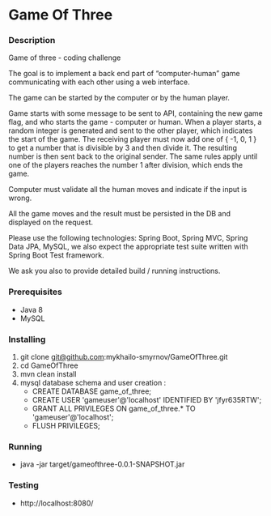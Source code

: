# Game Of Three

### Description
Game of three - coding challenge

The goal is to implement a back end part of “computer-human” game communicating with each other using a web interface.

The game can be started by the computer or by the human player.

Game starts with some message to be sent to API, containing the new game flag, and who starts the game - computer or human. When a player starts, a random integer is generated and sent to the other player, which indicates the start of the game. The receiving player must now add one of { -1, 0, 1 } to get a number that is divisible by 3 and then divide it. The resulting number is then sent back to the original sender. The same rules apply until one of the players reaches the number 1 after division, which ends the game.

Computer must validate all the human moves and indicate if the input is wrong.

All the game moves and the result must be persisted in the DB and displayed on the request.

Please use the following technologies: Spring Boot, Spring MVC, Spring Data JPA, MySQL, we also expect the appropriate test suite written with Spring Boot Test framework.

We ask you also to provide detailed build / running instructions.

### Prerequisites
- Java 8
- MySQL

### Installing
1. git clone git@github.com:mykhailo-smyrnov/GameOfThree.git
2. cd GameOfThree
3. mvn clean install
4. mysql database schema and user creation :
    - CREATE DATABASE game_of_three;
    - CREATE USER 'gameuser'@'localhost' IDENTIFIED BY 'jfyr635RTW';
    - GRANT ALL PRIVILEGES ON game_of_three.* TO 'gameuser'@'localhost';
    - FLUSH PRIVILEGES;

### Running
- java -jar target/gameofthree-0.0.1-SNAPSHOT.jar

### Testing
- http://localhost:8080/


